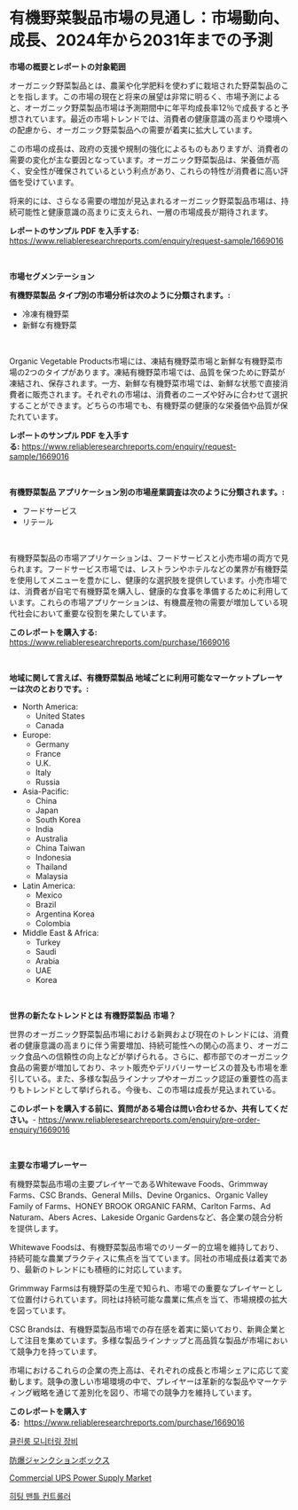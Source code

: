 <p><h1>有機野菜製品市場の見通し：市場動向、成長、2024年から2031年までの予測</h1></p><p><strong>市場の概要とレポートの対象範囲</strong></p>
<p><p>オーガニック野菜製品とは、農薬や化学肥料を使わずに栽培された野菜製品のことを指します。この市場の現在と将来の展望は非常に明るく、市場予測によると、オーガニック野菜製品市場は予測期間中に年平均成長率12％で成長すると予想されています。最近の市場トレンドでは、消費者の健康意識の高まりや環境への配慮から、オーガニック野菜製品への需要が着実に拡大しています。</p><p>この市場の成長は、政府の支援や規制の強化によるものもありますが、消費者の需要の変化が主な要因となっています。オーガニック野菜製品は、栄養価が高く、安全性が確保されているという利点があり、これらの特性が消費者に高い評価を受けています。</p><p>将来的には、さらなる需要の増加が見込まれるオーガニック野菜製品市場は、持続可能性と健康意識の高まりに支えられ、一層の市場成長が期待されます。</p></p>
<p><strong>レポートのサンプル PDF を入手する:</strong> <a href="https://www.reliableresearchreports.com/enquiry/request-sample/1669016">https://www.reliableresearchreports.com/enquiry/request-sample/1669016</a></p>
<p>&nbsp;</p>
<p><strong>市場セグメンテーション</strong></p>
<p><strong>有機野菜製品 タイプ別の市場分析は次のように分類されます。:</strong></p>
<p><ul><li>冷凍有機野菜</li><li>新鮮な有機野菜</li></ul></p>
<p>&nbsp;</p>
<p><p>Organic Vegetable Products市場には、凍結有機野菜市場と新鮮な有機野菜市場の2つのタイプがあります。凍結有機野菜市場では、品質を保つために野菜が凍結され、保存されます。一方、新鮮な有機野菜市場では、新鮮な状態で直接消費者に販売されます。それぞれの市場は、消費者のニーズや好みに合わせて選択することができます。どちらの市場でも、有機野菜の健康的な栄養価や品質が保たれています。</p></p>
<p><strong>レポートのサンプル PDF を入手する:</strong>&nbsp;<a href="https://www.reliableresearchreports.com/enquiry/request-sample/1669016">https://www.reliableresearchreports.com/enquiry/request-sample/1669016</a></p>
<p>&nbsp;</p>
<p><strong> 有機野菜製品 アプリケーション別の市場産業調査は次のように分類されます。:</strong></p>
<p><ul><li>フードサービス</li><li>リテール</li></ul></p>
<p>&nbsp;</p>
<p><p>有機野菜製品の市場アプリケーションは、フードサービスと小売市場の両方で見られます。フードサービス市場では、レストランやホテルなどの業界が有機野菜を使用してメニューを豊かにし、健康的な選択肢を提供しています。小売市場では、消費者が自宅で有機野菜を購入し、健康的な食事を準備するために利用しています。これらの市場アプリケーションは、有機農産物の需要が増加している現代社会において重要な役割を果たしています。</p></p>
<p><strong>このレポートを購入する:</strong>&nbsp; <a href="https://www.reliableresearchreports.com/purchase/1669016">https://www.reliableresearchreports.com/purchase/1669016</a></p>
<p>&nbsp;</p>
<p><strong>地域に関して言えば、有機野菜製品 地域ごとに利用可能なマーケットプレーヤーは次のとおりです。:</strong></p>
<p><ul>
    <li>
        North America:
        <ul>
            <li>United States</li>
            <li>Canada</li>
        </ul>
    </li>
    <li>
        Europe:
        <ul>
            <li>Germany</li>
            <li>France</li>
            <li>U.K.</li>
            <li>Italy</li>
            <li>Russia</li>
        </ul>
    </li>
    <li>
        Asia-Pacific:
        <ul>
            <li>China</li>
            <li>Japan</li>
            <li>South Korea</li>
            <li>India</li>
            <li>Australia</li>
            <li>China Taiwan</li>
            <li>Indonesia</li>
            <li>Thailand</li>
            <li>Malaysia</li>
        </ul>
    </li>
    <li>
        Latin America:
        <ul>
            <li>Mexico</li>
            <li>Brazil</li>
            <li>Argentina Korea</li>
            <li>Colombia</li>
        </ul>
    </li>
    <li>
        Middle East & Africa:
        <ul>
            <li>Turkey</li>
            <li>Saudi</li>
            <li>Arabia</li>
            <li>UAE</li>
            <li>Korea</li>
        </ul>
    </li>
    </ul></p>
<p>&nbsp;</p>
<p><strong>世界の新たなトレンドとは 有機野菜製品 市場？</strong></p>
<p><p>世界のオーガニック野菜製品市場における新興および現在のトレンドには、消費者の健康意識の高まりに伴う需要増加、持続可能性への関心の高まり、オーガニック食品への信頼性の向上などが挙げられる。さらに、都市部でのオーガニック食品の需要が増加しており、ネット販売やデリバリーサービスの普及も市場を牽引している。また、多様な製品ラインナップやオーガニック認証の重要性の高まりもトレンドとして挙げられる。今後も、この市場は成長が見込まれている。</p></p>
<p><strong>このレポートを購入する前に、質問がある場合は問い合わせるか、共有してください。</strong>- <a href="https://www.reliableresearchreports.com/enquiry/pre-order-enquiry/1669016">https://www.reliableresearchreports.com/enquiry/pre-order-enquiry/1669016</a></p>
<p>&nbsp;</p>
<p><strong>主要な市場プレーヤー</strong></p>
<p><p>有機野菜製品市場の主要プレイヤーであるWhitewave Foods、Grimmway Farms、CSC Brands、General Mills、Devine Organics、Organic Valley Family of Farms、HONEY BROOK ORGANIC FARM、Carlton Farms、Ad Naturam、Abers Acres、Lakeside Organic Gardensなど、各企業の競合分析を提供します。</p><p>Whitewave Foodsは、有機野菜製品市場でのリーダー的立場を維持しており、持続可能な農業プラクティスに焦点を当てています。同社の市場成長は着実であり、最新のトレンドにも積極的に対応しています。</p><p>Grimmway Farmsは有機野菜の生産で知られ、市場での重要なプレイヤーとして位置付けられています。同社は持続可能な農業に焦点を当て、市場規模の拡大を図っています。</p><p>CSC Brandsは、有機野菜製品市場での存在感を着実に築いており、新興企業として注目を集めています。多様な製品ラインナップと高品質な製品が市場において競争力を持っています。</p><p>市場におけるこれらの企業の売上高は、それぞれの成長と市場シェアに応じて変動します。競争の激しい市場環境の中で、プレイヤーは革新的な製品やマーケティング戦略を通じて差別化を図り、市場での競争力を維持しています。</p></p>
<p><strong>このレポートを購入する:</strong>&nbsp;&nbsp;<a href="https://www.reliableresearchreports.com/purchase/1669016">https://www.reliableresearchreports.com/purchase/1669016</a></p>
<p><p><a href="https://github.com/Elenrrera7685/Market-Research-Report-List-1/blob/main/225856315147.md">클린룸 모니터링 장비</a></p><p><a href="https://github.com/ReyesKohler20231/Market-Research-Report-List-1/blob/main/777990816282.md">防爆ジャンクションボックス</a></p><p><a href="https://github.com/Whitneyboyettebo9kiw7yr13/Market-Research-Report-List-1/blob/main/commercial-ups-power-supply-market.md">Commercial UPS Power Supply Market</a></p><p><a href="https://github.com/sammyUltyylrich9067856/Market-Research-Report-List-1/blob/main/760218015148.md">히팅 맨틀 컨트롤러</a></p></p>